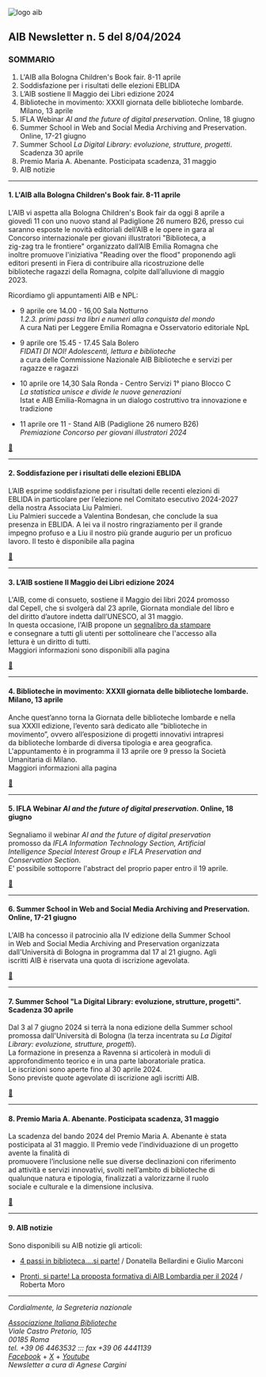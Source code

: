 

![logo aib](https://gbergamin.github.io/news/logo.png)

## AIB Newsletter n. 5 del 8/04/2024

### SOMMARIO

1. L'AIB alla Bologna Children's Book fair. 8-11 aprile
2.  Soddisfazione per i risultati delle elezioni EBLIDA
3. L’AIB sostiene Il Maggio dei Libri edizione 2024
4. Biblioteche in movimento: XXXII giornata delle biblioteche lombarde.   
    Milano, 13 aprile
6. IFLA Webinar *AI and the future of digital preservation*. Online, 18 giugno
7. Summer School in Web and Social Media Archiving and Preservation.   
   Online, 17-21 giugno
9. Summer School *La Digital Library: evoluzione, strutture, progetti*.   
   Scadenza 30 aprile
11. Premio Maria A. Abenante. Posticipata scadenza, 31 maggio
12. AIB notizie

---


#### 1. L'AIB alla Bologna Children's Book fair. 8-11 aprile


L'AIB vi aspetta alla Bologna Children's Book fair da oggi 8 aprile a   
giovedì 11 con uno nuovo stand al Padiglione 26 numero B26, presso cui   
saranno esposte le novità editoriali dell’AIB e le opere in gara al   
Concorso internazionale per giovani illustratori "Biblioteca, a   
zig-zag tra le frontiere" organizzato dall’AIB Emilia Romagna che   
inoltre promuove l'iniziativa "Reading over the flood" proponendo agli   
editori presenti in Fiera di contribuire alla ricostruzione delle   
biblioteche ragazzi della Romagna, colpite dall’alluvione di maggio   
2023.

Ricordiamo gli appuntamenti AIB e NPL:

* 9 aprile ore 14.00 - 16,00 Sala Notturno   
*1.2.3. primi passi tra libri e numeri alla conquista del mondo*   
A cura Nati per Leggere Emilia Romagna e Osservatorio editoriale NpL

* 9 aprile ore 15.45 - 17.45 Sala Bolero   
*FIDATI DI NOI! Adolescenti, lettura e biblioteche*   
a cura delle Commissione Nazionale AIB Biblioteche e servizi per   
ragazze e ragazzi

* 10 aprile ore 14,30 Sala Ronda - Centro Servizi 1° piano Blocco C   
*La statistica unisce e divide le nuove generazioni*   
Istat e AIB Emilia-Romagna in un dialogo costruttivo tra innovazione e   
tradizione  

* 11 aprile ore 11 - Stand AIB (Padiglione 26 numero B26)   
*Premiazione Concorso per giovani illustratori 2024*   


[🔗](https://www.aib.it/eventi/aib-61-bologna-childrens-book-fair/)


---

#### 2. Soddisfazione per i risultati delle elezioni EBLIDA


L’AIB esprime soddisfazione per i risultati delle recenti elezioni di   
EBLIDA in particolare per l’elezione nel Comitato esecutivo 2024-2027   
della nostra Associata Liu Palmieri.   
Liu Palmieri succede a Valentina Bondesan, che conclude la sua   
presenza in EBLIDA. A lei va il nostro ringraziamento per il grande   
impegno profuso e a Liu il nostro più grande augurio per un proficuo   
lavoro.
Il testo è disponibile alla pagina

[🔗](https://www.aib.it/notizie/soddisfazione-risultati-elezioni-eblida-2/)


---

#### 3. L’AIB sostiene Il Maggio dei Libri edizione 2024


L'AIB, come di consueto, sostiene il Maggio dei libri 2024 promosso   
dal Cepell, che si svolgerà dal 23 aprile, Giornata mondiale del libro e    
del diritto d’autore indetta dall’UNESCO, al 31 maggio.   
In questa occasione, l'AIB propone un [segnalibro da stampare](https://www.aib.it/notizie/segnalibro-giornata-mondiale-libro-2024/)   
e consegnare a tutti gli utenti per sottolineare che l'accesso alla   
lettura è un diritto di tutti.   
Maggiori informazioni sono disponibili alla pagina

[🔗](https://www.aib.it/aib-sostiene-maggio-libri-2024)    


---

#### 4. Biblioteche in movimento: XXXII giornata delle biblioteche lombarde. Milano, 13 aprile


Anche quest’anno torna la Giornata delle biblioteche lombarde e nella   
sua XXXII edizione, l’evento sarà dedicato alle “biblioteche in   
movimento”, ovvero all’esposizione di progetti innovativi intrapresi   
da biblioteche lombarde di diversa tipologia e area geografica.   
L'appuntamento è in programma il 13 aprile ore 9 presso la Società   
Umanitaria di Milano.   
Maggiori informazioni alla pagina   

[🔗](https://www.aib.it/eventi/biblioteche-in-movimento/)


---

#### 5. IFLA Webinar *AI and the future of digital preservation*. Online, 18 giugno


Segnaliamo il webinar *AI and the future of digital preservation*   
promosso da *IFLA Information Technology Section, Artificial   
Intelligence Special Interest Group e IFLA Preservation and   
Conservation Section*.   
E' possibile sottoporre l'abstract del proprio paper entro il 19 aprile.

[🔗](https://www.ifla.org/news/webinar-ai-and-the-future-of-digital-preservation-call-for-proposals/)


---

#### 6. Summer School in Web and Social Media Archiving and Preservation. Online, 17-21 giugno


L'AIB ha concesso il patrocinio alla IV edizione della Summer School   
in Web and Social Media Archiving and Preservation organizzata   
dall'Università di Bologna in programma dal 17 al 21 giugno. Agli   
iscritti AIB è riservata una quota di iscrizione agevolata.   

[🔗](https://site.unibo.it/web-and-social-media-archiving-and-preservation/it)


---

#### 7. Summer School "La Digital Library: evoluzione, strutture, progetti". Scadenza 30 aprile


Dal 3 al 7 giugno 2024 si terrà la nona edizione della Summer school   
promossa dall'Università di Bologna (la terza incentrata su *La Digital   
Library: evoluzione, strutture, progetti*).   
La formazione in presenza a Ravenna si articolerà in moduli di   
approfondimento teorico e in una parte laboratoriale pratica.   
Le iscrizioni sono aperte fino al 30 aprile 2024.   
Sono previste quote agevolate di iscrizione agli iscritti AIB.   

[🔗](https://site.unibo.it/digital-library-evoluzione-strutture-progetti/it)


---

#### 8. Premio Maria A. Abenante. Posticipata scadenza, 31 maggio


La scadenza del bando 2024 del Premio Maria A. Abenante è stata   
posticipata al 31 maggio.
Il Premio vede l'individuazione di un progetto avente la finalità di   
promuovere l’inclusione nelle sue diverse declinazioni con riferimento   
ad attività e servizi innovativi, svolti nell’ambito di biblioteche di   
qualunque natura e tipologia, finalizzati a valorizzarne il ruolo   
sociale e culturale e la dimensione inclusiva.   

[🔗](https://www.aib.it/concorsi/premio-maria-a-abenante/)


---

#### 9. AIB notizie


Sono disponibili su AIB notizie gli articoli:

* [4 passi in biblioteca….si parte!](https://aibnotizie.aib.it/4-passi-in-biblioteca-si-parte/) / Donatella Bellardini e Giulio Marconi   

* [Pronti, si parte! La proposta formativa di AIB Lombardia per il 2024](https://aibnotizie.aib.it/pronti-si-parte-la-proposta-formativa-di-aib-lombardia-per-il-2024/) / Roberta Moro 



---


*Cordialmente, la Segreteria nazionale*

*[Associazione Italiana Biblioteche](https://www.aib.it)*      
*Viale Castro Pretorio, 105*      
*00185 Roma*      
*tel. +39 06 4463532 ::: fax +39 06 4441139*    
*[Facebook](https://www.facebook.com/associazioneitalianabiblioteche/)* + *[X](https://www.twitter.com/aib_it)* + *[Youtube](www.youtube.com/@aib-it)*   
*Newsletter a cura di Agnese Cargini*   
